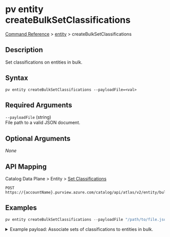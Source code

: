 # pv entity createBulkSetClassifications
[Command Reference](../../../README.md#command-reference) > [entity](./main.md) > createBulkSetClassifications

## Description
Set classifications on entities in bulk.

## Syntax
```
pv entity createBulkSetClassifications --payloadFile=<val>
```

## Required Arguments
`--payloadFile` (string)  
File path to a valid JSON document.

## Optional Arguments
*None*

## API Mapping
Catalog Data Plane > Entity > [Set Classifications](https://docs.microsoft.com/en-us/rest/api/purview/catalogdataplane/entity/set-classifications)
```
POST https://{accountName}.purview.azure.com/catalog/api/atlas/v2/entity/bulk/setClassifications
```

## Examples
```powershell
pv entity createBulkSetClassifications --payloadFile "/path/to/file.json"
```
<details><summary>Example payload: Associate sets of classifications to entities in bulk.</summary>
<p>

```json
{
    "guidHeaderMap": {
        "88bd838b-41a4-4644-afe8-e2fbdfc60441": {
            "attributes": {
                "qualifiedName": "/subscriptions/2c334b6c-e556-40ac-a4c0-c0d1d2e08ca0/resourcegroups/esg/providers/Microsoft.DataShare/accounts/esg-26fa7f24-ds/shareSubscriptions/share_company_def"
            },
            "typeName": "ads_share_subscription",
            "classifications": [
                {
                    "typeName": "MICROSOFT.GOVERNMENT.AUSTRALIA.PASSPORT_NUMBER"
                },
                {
                    "typeName": "MICROSOFT.GOVERNMENT.AUSTRALIA.TAX_FILE_NUMBER"
                }
            ]
        },
        "48962df1-534d-4151-9e93-7369f33e550e": {
            "attributes": {
                "qualifiedName": "/subscriptions/2c334b6c-e556-40ac-a4c0-c0d1d2e08ca0/resourcegroups/esg_company_03/providers/Microsoft.DataShare/accounts/esg-26fa7f24-ds/shareSubscriptions/share_company_def/snapshots/9abd57ca-a744-4c96-acdb-5972024f0daf"
            },
            "typeName": "ads_received_snapshot",
            "classifications": [
                {
                    "typeName": "MICROSOFT.PERSONAL.IPADDRESS"
                },
                {
                    "typeName": "MICROSOFT.PERSONAL.EMAIL"
                },
                {
                    "typeName": "MICROSOFT.PERSONAL.NAME"
                }
            ]
        }
    }
}
```
</p>
</details>